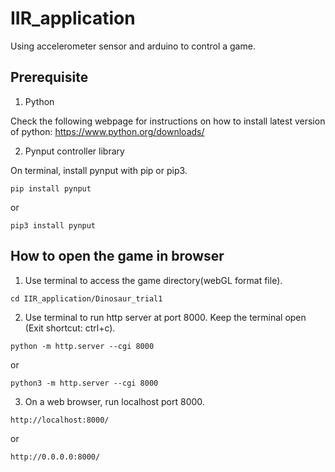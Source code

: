 # IIR_application
Using accelerometer sensor and arduino to control a game.

## Prerequisite
1. Python

Check the following webpage for instructions on how to install latest version of python:
https://www.python.org/downloads/

2. Pynput controller library

On terminal, install pynput with pip or pip3. 
```
pip install pynput
```
or
```
pip3 install pynput
```
## How to open the game in browser
1. Use terminal to access the game directory(webGL format file).
```
cd IIR_application/Dinosaur_trial1
```
2. Use terminal to run http server at port 8000. Keep the terminal open (Exit shortcut: ctrl+c).
```
python -m http.server --cgi 8000
```
or
```
python3 -m http.server --cgi 8000
```
3. On a web browser, run localhost port 8000.
```
http://localhost:8000/
```
or
```
http://0.0.0.0:8000/
```

